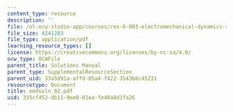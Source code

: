 ```yaml
---
content_type: resource
description: ''
file: /ol-ocw-studio-app/courses/res-6-003-electromechanical-dynamics-spring-2009/315cf452db119ee001eafe40a8d1fa26_emdsoln_02.pdf
file_size: 4241283
file_type: application/pdf
learning_resource_types: []
license: https://creativecommons.org/licenses/by-nc-sa/4.0/
ocw_type: OCWFile
parent_title: Solutions Manual
parent_type: SupplementalResourceSection
parent_uid: 33a5d91a-affd-85a4-f422-354366c45231
resourcetype: Document
title: emdsoln_02.pdf
uid: 315cf452-db11-9ee0-01ea-fe40a8d1fa26
---
```

